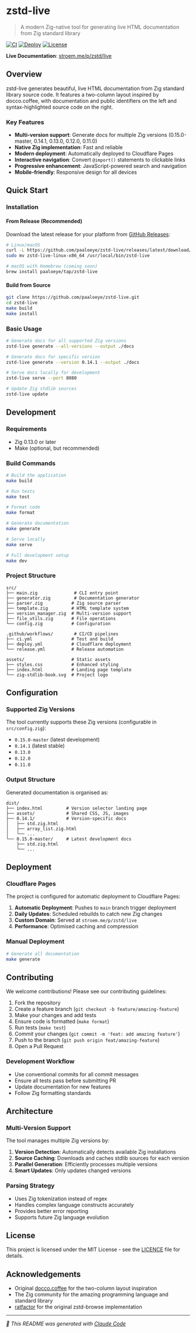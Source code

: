 # zstd-live

> A modern Zig-native tool for generating live HTML documentation from Zig standard library

[![CI](https://github.com/paaloeye/zstd-live/workflows/CI/badge.svg)](https://github.com/paaloeye/zstd-live/actions)
[![Deploy](https://github.com/paaloeye/zstd-live/workflows/Deploy%20to%20Cloudflare%20Pages/badge.svg)](https://github.com/paaloeye/zstd-live/actions)
[![License](https://img.shields.io/badge/license-MIT-blue.svg)](LICENCE)

**Live Documentation**: [stroem.me/p/zstd/live](https://stroem.me/p/zstd/live)

## Overview

zstd-live generates beautiful, live HTML documentation from Zig standard library source code. It features a two-column layout inspired by docco.coffee, with documentation and public identifiers on the left and syntax-highlighted source code on the right.

### Key Features

- **Multi-version support**: Generate docs for multiple Zig versions (0.15.0-master, 0.14.1, 0.13.0, 0.12.0, 0.11.0)
- **Native Zig implementation**: Fast and reliable
- **Modern deployment**: Automatically deployed to Cloudflare Pages
- **Interactive navigation**: Convert `@import()` statements to clickable links
- **Progressive enhancement**: JavaScript-powered search and navigation
- **Mobile-friendly**: Responsive design for all devices

## Quick Start

### Installation

#### From Release (Recommended)

Download the latest release for your platform from [GitHub Releases](https://github.com/paaloeye/zstd-live/releases):

```bash
# Linux/macOS
curl -L https://github.com/paaloeye/zstd-live/releases/latest/download/zstd-live-linux-x86_64.tar.gz | tar xz
sudo mv zstd-live-linux-x86_64 /usr/local/bin/zstd-live

# macOS with Homebrew (coming soon)
brew install paaloeye/tap/zstd-live
```

#### Build from Source

```bash
git clone https://github.com/paaloeye/zstd-live.git
cd zstd-live
make build
make install
```

### Basic Usage

```bash
# Generate docs for all supported Zig versions
zstd-live generate --all-versions --output ./docs

# Generate docs for specific version
zstd-live generate --version 0.14.1 --output ./docs

# Serve docs locally for development
zstd-live serve --port 8080

# Update Zig stdlib sources
zstd-live update
```

## Development

### Requirements

- Zig 0.13.0 or later
- Make (optional, but recommended)

### Build Commands

```bash
# Build the application
make build

# Run tests
make test

# Format code
make format

# Generate documentation
make generate

# Serve locally
make serve

# Full development setup
make dev
```

### Project Structure

```
src/
├── main.zig              # CLI entry point
├── generator.zig         # Documentation generator
├── parser.zig           # Zig source parser
├── template.zig         # HTML template system
├── version_manager.zig  # Multi-version support
├── file_utils.zig       # File operations
└── config.zig           # Configuration

.github/workflows/        # CI/CD pipelines
├── ci.yml               # Test and build
├── deploy.yml           # Cloudflare deployment
└── release.yml          # Release automation

assets/                  # Static assets
├── styles.css           # Enhanced styling
├── index.html           # Landing page template
└── zig-stdlib-book.svg  # Project logo
```

## Configuration

### Supported Zig Versions

The tool currently supports these Zig versions (configurable in `src/config.zig`):

- `0.15.0-master` (latest development)
- `0.14.1` (latest stable)
- `0.13.0`
- `0.12.0`
- `0.11.0`

### Output Structure

Generated documentation is organised as:

```
dist/
├── index.html         # Version selector landing page
├── assets/            # Shared CSS, JS, images
├── 0.14.1/            # Version-specific docs
│   ├── std.zig.html
│   ├── array_list.zig.html
│   └── ...
└── 0.15.0-master/     # Latest development docs
    ├── std.zig.html
    └── ...
```

## Deployment

### Cloudflare Pages

The project is configured for automatic deployment to Cloudflare Pages:

1. **Automatic Deployment**: Pushes to `main` branch trigger deployment
2. **Daily Updates**: Scheduled rebuilds to catch new Zig changes
3. **Custom Domain**: Served at `stroem.me/p/zstd/live`
4. **Performance**: Optimised caching and compression

### Manual Deployment

```bash
# Generate all documentation
make generate
```

## Contributing

We welcome contributions! Please see our contributing guidelines:

1. Fork the repository
2. Create a feature branch (`git checkout -b feature/amazing-feature`)
3. Make your changes and add tests
4. Ensure code is formatted (`make format`)
5. Run tests (`make test`)
6. Commit your changes (`git commit -m 'feat: add amazing feature'`)
7. Push to the branch (`git push origin feat/amazing-feature`)
8. Open a Pull Request

### Development Workflow

- Use conventional commits for all commit messages
- Ensure all tests pass before submitting PR
- Update documentation for new features
- Follow Zig formatting standards

## Architecture

### Multi-Version Support

The tool manages multiple Zig versions by:

1. **Version Detection**: Automatically detects available Zig installations
2. **Source Caching**: Downloads and caches stdlib sources for each version
3. **Parallel Generation**: Efficiently processes multiple versions
4. **Smart Updates**: Only updates changed versions

### Parsing Strategy

- Uses Zig tokenization instead of regex
- Handles complex language constructs accurately
- Provides better error reporting
- Supports future Zig language evolution

## License

This project is licensed under the MIT License - see the [LICENCE](./LICENCE) file for details.

## Acknowledgements

- Original [docco.coffee](https://web.archive.org/web/20120428101624/http://jashkenas.github.com/docco/) for the two-column layout inspiration
- The Zig community for the amazing programming language and standard library
- [ratfactor](https://ratfactor.com/) for the original zstd-browse implementation

---

*🤖 This README was generated with [Claude Code](https://claude.ai/code)*
